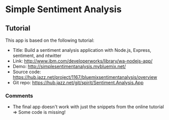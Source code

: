 # Simple Sentiment Analysis

## Tutorial

This app is based on the following tutorial: 

* Title: Build a sentiment analysis application with Node.js, Express, sentiment, and ntwitter
* Link: http://www.ibm.com/developerworks/library/wa-nodejs-app/
* Demo: http://simplesentimentanalysis.mybluemix.net/
* Source code: https://hub.jazz.net/project/1167/bluemixsentimentanalysis/overview
* Git repo: https://hub.jazz.net/git/spirit/Sentiment.Analysis.App


### Comments
* The final app doesn't work with just the snippets from the online tutorial => Some code is missing!